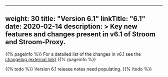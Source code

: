 
---
weight: 30
title: "Version 6.1"
linkTitle: "6.1"
date: 2020-02-14
description: >
  Key new features and changes present in v6.1 of Stroom and Stroom-Proxy.
---

{{% pageinfo %}}
For a detailed list of the changes in v6.1 see the [changelog (external link)](https://github.com/gchq/stroom/blob/6.1/CHANGELOG.md)
{{% /pageinfo %}}

{{% todo %}}
Version 6.1 release notes need populating.
{{% /todo %}}
